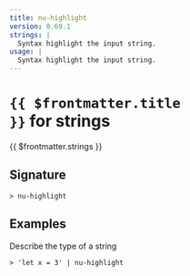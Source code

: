 ```yaml
---
title: nu-highlight
version: 0.69.1
strings: |
  Syntax highlight the input string.
usage: |
  Syntax highlight the input string.
---
```


# <code>{{ $frontmatter.title }}</code> for strings

<div class='command-title'>{{ $frontmatter.strings }}</div>

## Signature

```> nu-highlight ```

## Examples

Describe the type of a string
```shell
> 'let x = 3' | nu-highlight
```
